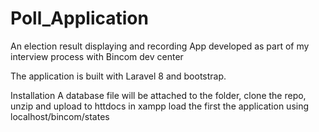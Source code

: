 # Poll_Application
An election result displaying and recording App developed as part of my interview process with Bincom dev center

The application is built with Laravel 8 and bootstrap.

Installation
A database file will be attached to the folder, 
clone the repo, unzip and upload to httdocs in xampp
load the first the application using localhost/bincom/states

